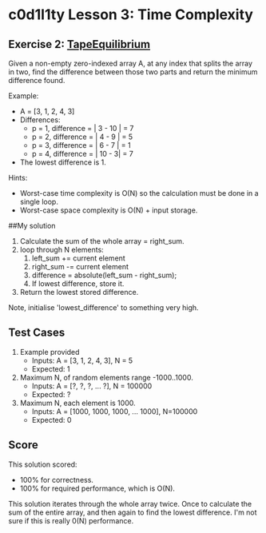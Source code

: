 # c0d1l1ty Lesson 3: Time Complexity
## Exercise 2: [TapeEquilibrium](https://codility.com/programmers/task/tape_equilibrium/)

Given a non-empty zero-indexed array A, at any index that splits the array in
two, find the difference between those two parts and return the minimum
difference found.

Example:

- A = [3, 1, 2, 4, 3]
- Differences:
    * p = 1, difference = | 3 - 10 | = 7
    * p = 2, difference = | 4 - 9 | = 5
    * p = 3, difference = | 6 - 7 | = 1
    * p = 4, difference = | 10 - 3| = 7
- The lowest difference is 1.

Hints:

- Worst-case time complexity is O(N) so the calculation must be done in a single loop.
- Worst-case space complexity is O(N) + input storage.

##My solution

1. Calculate the sum of the whole array = right_sum.
2. loop through N elements:
    1. left_sum += current element
    2. right_sum -= current element
    2. difference = absolute(left_sum - right_sum);
    3. If lowest difference, store it.
3. Return the lowest stored difference.

Note, initialise 'lowest_difference' to something very high.

## Test Cases

1. Example provided
    - Inputs: A = [3, 1, 2, 4, 3], N = 5
    - Expected:  1
2. Maximum N, of random elements range -1000..1000.
    - Inputs: A = [?, ?, ?, ... ?], N = 100000
    - Expected:  ?
3. Maximum N, each element is 1000.
    - Inputs: A = [1000, 1000, 1000, ... 1000], N=100000
    - Expected:  0

## Score
This solution scored:
 - 100% for correctness.
 - 100% for required performance, which is O(N).

This solution iterates through the whole array twice. Once to calculate
the sum of the entire array, and then again to find the lowest difference.
I'm not sure if this is really 0(N) performance.
